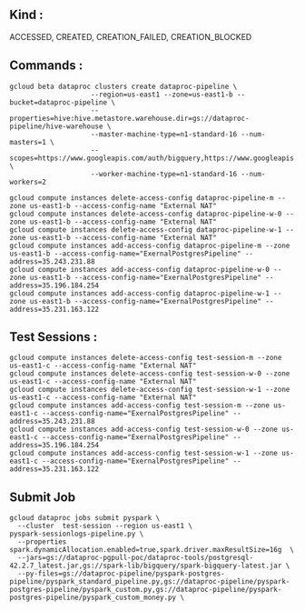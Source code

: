 
## Kind :
ACCESSED, CREATED, CREATION_FAILED, CREATION_BLOCKED

## Commands :
	gcloud beta dataproc clusters create dataproc-pipeline \
                        --region=us-east1 --zone=us-east1-b --bucket=dataproc-pipeline \
                        --properties=hive:hive.metastore.warehouse.dir=gs://dataproc-pipeline/hive-warehouse \
                        --master-machine-type=n1-standard-16 --num-masters=1 \
                        --scopes=https://www.googleapis.com/auth/bigquery,https://www.googleapis.com/auth/bigtable.admin.table,https://www.googleapis.com/auth/bigtable.data,https://www.googleapis.com/auth/cloud.useraccounts.readonly,https://www.googleapis.com/auth/devstorage.full_control,https://www.googleapis.com/auth/devstorage.read_write,https://www.googleapis.com/auth/logging.write \
                        --worker-machine-type=n1-standard-16 --num-workers=2

	gcloud compute instances delete-access-config dataproc-pipeline-m --zone us-east1-b --access-config-name "External NAT"
	gcloud compute instances delete-access-config dataproc-pipeline-w-0 --zone us-east1-b --access-config-name "External NAT"
	gcloud compute instances delete-access-config dataproc-pipeline-w-1 --zone us-east1-b --access-config-name "External NAT"
	gcloud compute instances add-access-config dataproc-pipeline-m --zone us-east1-b --access-config-name="ExernalPostgresPipeline" --address=35.243.231.88
	gcloud compute instances add-access-config dataproc-pipeline-w-0 --zone us-east1-b --access-config-name="ExernalPostgresPipeline" --address=35.196.184.254
	gcloud compute instances add-access-config dataproc-pipeline-w-1 --zone us-east1-b --access-config-name="ExernalPostgresPipeline" --address=35.231.163.122

## Test Sessions :
	gcloud compute instances delete-access-config test-session-m --zone us-east1-c --access-config-name "External NAT"
	gcloud compute instances delete-access-config test-session-w-0 --zone us-east1-c --access-config-name "External NAT"
	gcloud compute instances delete-access-config test-session-w-1 --zone us-east1-c --access-config-name "External NAT"
	gcloud compute instances add-access-config test-session-m --zone us-east1-c --access-config-name="ExernalPostgresPipeline" --address=35.243.231.88
	gcloud compute instances add-access-config test-session-w-0 --zone us-east1-c --access-config-name="ExernalPostgresPipeline" --address=35.196.184.254
	gcloud compute instances add-access-config test-session-w-1 --zone us-east1-c --access-config-name="ExernalPostgresPipeline" --address=35.231.163.122
	
## Submit Job
	gcloud dataproc jobs submit pyspark \
      --cluster  test-session --region us-east1 \
    pyspark-sessionlogs-pipeline.py \
      --properties spark.dynamicAllocation.enabled=true,spark.driver.maxResultSize=16g  \
      --jars=gs://dataproc-pgpull-poc/dataproc-tools/postgresql-42.2.7_latest.jar,gs://spark-lib/bigquery/spark-bigquery-latest.jar \
      --py-files=gs://dataproc-pipeline/pyspark-postgres-pipeline/pyspark_standard_pipeline.py,gs://dataproc-pipeline/pyspark-postgres-pipeline/pyspark_custom.py,gs://dataproc-pipeline/pyspark-postgres-pipeline/pyspark_custom_money.py \

